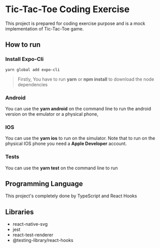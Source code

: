 # Tic-Tac-Toe Coding Exercise

This project is prepared for coding exercise purpose and is a mock implementation of Tic-Tac-Toe game.

## How to run

### Install Expo-Cli

`yarn global add expo-cli`

> Firstly, You have to run **yarn** or **npm install** to download the node dependencies

### Android

You can use the **yarn android** on the command line to run the android version on the emulator or a physical phone,

### IOS

You can use the **yarn ios** to run on the simulator. Note that to run on the physical IOS phone you need a **Apple Developer** account.

### Tests

You can use the **yarn test** on the command line to run 

## Programming Language

This project's completely done by TypeScript and React Hooks

## Libraries

- react-native-svg
- jest
- react-test-renderer
- @testing-library/react-hooks